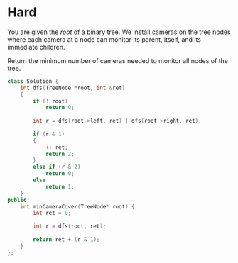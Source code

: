 # Hard

You are given the $root$ of a binary tree. We install cameras on the tree nodes where each camera at a node can monitor its parent, itself, and its immediate children.

Return the minimum number of cameras needed to monitor all nodes of the tree.

```cpp
class Solution {
    int dfs(TreeNode *root, int &ret)
    {
        if (! root)
            return 0;
        
        int r = dfs(root->left, ret) | dfs(root->right, ret);
        
        if (r & 1)
        {
            ++ ret;
            return 2;
        }
        else if (r & 2)
            return 0;
        else
            return 1;
    }
public:
    int minCameraCover(TreeNode* root) {
        int ret = 0;
        
        int r = dfs(root, ret);
        
        return ret + (r & 1);
    }
};
```
